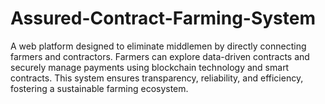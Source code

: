 # Assured-Contract-Farming-System
A web platform designed to eliminate middlemen by directly connecting farmers and contractors. Farmers can explore data-driven contracts and securely manage payments using blockchain technology and smart contracts. This system ensures transparency, reliability, and efficiency, fostering a sustainable farming ecosystem.
